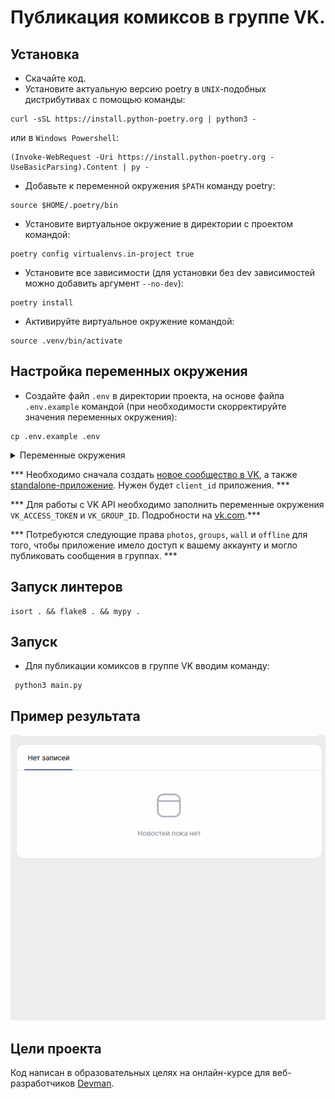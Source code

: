 # Публикация комиксов в группе VK.

## Установка

- Скачайте код.
- Установите актуальную версию poetry в `UNIX`-подобных дистрибутивах с помощью команды:
```
curl -sSL https://install.python-poetry.org | python3 -
```
или в `Windows Powershell`:
```
(Invoke-WebRequest -Uri https://install.python-poetry.org -UseBasicParsing).Content | py -
```
- Добавьте к переменной окружения `$PATH` команду poetry:
```
source $HOME/.poetry/bin
```
- Установите виртуальное окружение в директории с проектом командой:
```
poetry config virtualenvs.in-project true
```
- Установите все зависимости (для установки без dev зависимостей можно добавить аргумент `--no-dev`):
```
poetry install
```
- Активируйте виртуальное окружение командой: 
```
source .venv/bin/activate
```

## Настройка переменных окружения

- Cоздайте файл `.env` в директории проекта, на основе файла `.env.example` командой 
(при необходимости скорректируйте значения переменных окружения):
```
cp .env.example .env
```
<details>
  <summary>Переменные окружения</summary>
  <pre>
    XKCD_BASE_URL=https://xkcd.com
    XKCD_BASE_URI=/info.0.json
    VK_API_URL=https://api.vk.com/method/
    VK_ACCESS_TOKEN=
    VK_GROUP_ID=
    RETRY_COUNT=5
    TIMEOUT=10
    STATUS_FORCE_LIST=429,500,502,503,504
    ALLOWED_METHODS=HEAD,GET,OPTIONS
    LOGGING_LEVEL=ERROR
  </pre>
</details>

*** Необходимо сначала создать [новое сообщество в VK](https://vk.com/groups?tab=admin), а также [standalone-приложение](https://vk.com/apps?act=manage). Нужен будет `client_id` приложения. ***

*** Для работы c VK API необходимо заполнить переменные окружения `VK_ACCESS_TOKEN` и `VK_GROUP_ID`. Подробности на [vk.com](https://vk.com/dev/implicit_flow_user).***

*** Потребуются следующие права `photos`, `groups`, `wall` и `offline` для того, чтобы приложение имело доступ к вашему аккаунту и могло публиковать сообщения в группах. ***

## Запуск линтеров

```
isort . && flake8 . && mypy .
```
## Запуск 
- Для публикации комиксов в группе VK вводим команду:
```
 python3 main.py
```

## Пример результата

![vk_xkcd](static/vk_xkcd.gif)

## Цели проекта
Код написан в образовательных целях на онлайн-курсе для веб-разработчиков [Devman](https://dvmn.org).
